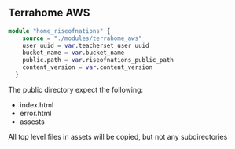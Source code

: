 ## Terrahome AWS

```tf
module "home_riseofnations" {
    source = "./modules/terrahome_aws"
    user_uuid = var.teacherset_user_uuid
    bucket_name = var.bucket_name
    public.path = var.riseofnations_public_path
    content_version = var.content_version    
  }
```
 
The public directory expect the following:
- index.html
- error.html
- assests

All top level files in assets will be copied, but not any subdirectories 

